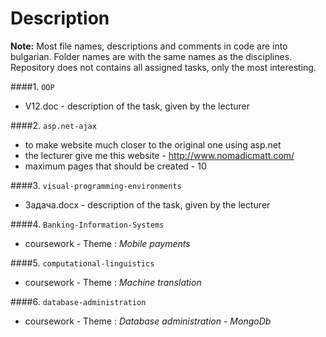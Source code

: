Description
=================

**Note:** Most file names, descriptions and comments in code are into bulgarian. Folder names are with the same names as the disciplines. Repository does not contains all assigned tasks, only the most interesting.

####1. `OOP`
- V12.doc - description of the task, given by the lecturer

####2. `asp.net-ajax`
- to make website much closer to the original one using asp.net
- the lecturer give me this website - http://www.nomadicmatt.com/
- maximum pages that should be created - 10


####3. `visual-programming-environments`
- Задача.docx - description of the task, given by the lecturer

####4. `Banking-Information-Systems`
- coursework - Theme : *Mobile payments*

####5. `computational-linguistics`
- coursework - Theme : *Machine translation*

####6. `database-administration`
- coursework - Theme : *Database administration - MongoDb*

